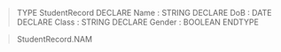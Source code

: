 

>TYPE
   StudentRecord
	DECLARE Name : STRING
	DECLARE DoB : DATE
	DECLARE Class : STRING
	DECLARE Gender : BOOLEAN
   ENDTYPE

> StudentRecord.NAM